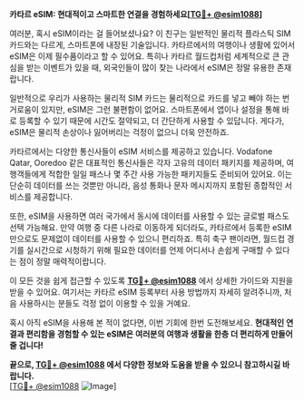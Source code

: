 **카타르 eSIM: 현대적이고 스마트한 연결을 경험하세요[[TG💪+ @esim1088](https://t.me/s/esim1088)]**

여러분, 혹시 eSIM이라는 걸 들어보셨나요? 이 친구는 일반적인 물리적 플라스틱 SIM 카드와는 다르게, 스마트폰에 내장된 기술입니다. 카타르에서의 여행이나 생활에 있어서 eSIM은 이제 필수품이라고 할 수 있어요. 특히나 카타르 월드컵처럼 세계적으로 큰 관심을 받는 이벤트가 있을 때, 외국인들이 많이 찾는 나라에서 eSIM은 정말 유용한 존재랍니다.

일반적으로 우리가 사용하는 물리적 SIM 카드는 물리적으로 카드를 넣고 빼야 하는 번거로움이 있지만, eSIM은 그런 불편함이 없어요. 스마트폰에서 앱이나 설정을 통해 바로 등록할 수 있기 때문에 시간도 절약되고, 더 간단하게 사용할 수 있답니다. 게다가, eSIM은 물리적 손상이나 잃어버리는 걱정이 없으니 더욱 안전하죠.

카타르에서는 다양한 통신사들이 eSIM 서비스를 제공하고 있습니다. Vodafone Qatar, Ooredoo 같은 대표적인 통신사들은 각자 고유의 데이터 패키지를 제공하며, 여행객들에게 적합한 일일 패스나 몇 주간 사용 가능한 패키지들도 준비되어 있어요. 이는 단순히 데이터를 쓰는 것뿐만 아니라, 음성 통화나 문자 메시지까지 포함된 종합적인 서비스를 제공합니다.

또한, eSIM을 사용하면 여러 국가에서 동시에 데이터를 사용할 수 있는 글로벌 패스도 선택 가능해요. 만약 여행 중 다른 나라로 이동하게 되더라도, 카타르에서 등록한 eSIM만으로도 문제없이 데이터를 사용할 수 있으니 편리하죠. 특히 축구 팬이라면, 월드컵 경기를 실시간으로 시청하기 위해 필요한 데이터를 언제 어디서나 손쉽게 구매할 수 있다는 점이 정말 매력적이랍니다.

이 모든 것을 쉽게 접근할 수 있도록 **[TG💪+ @esim1088](https://t.me/s/esim1088)** 에서 상세한 가이드와 지원을 받을 수 있어요. 여기서는 카타르 eSIM 등록부터 사용 방법까지 자세히 알려주니까, 처음 사용하시는 분들도 걱정 없이 이용할 수 있을 거예요. 

혹시 아직 eSIM을 사용해 본 적이 없다면, 이번 기회에 한번 도전해보세요. **현대적인 연결과 편리함을 경험할 수 있는 eSIM은 여러분의 여행과 생활을 한층 더 편리하게 만들어 줄 겁니다!** 

**끝으로, [TG💪+ @esim1088](https://t.me/s/esim1088) 에서 다양한 정보와 도움을 받을 수 있으니 참고하시길 바랍니다.**  
[[TG💪+ @esim1088](https://t.me/s/esim1088) ![Image](https://i.postimg.cc/Y0z9fWf4/image.png)]